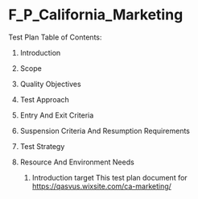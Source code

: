 # F_P_California_Marketing
Test Plan 
Table of Contents:
1. Introduction
2. Scope
3. Quality Objectives
4. Test Approach
5. Entry And Exit Criteria
6. Suspension Criteria And Resumption Requirements
7. Test Strategy
8. Resource And Environment Needs    

   1. Introduction
      target
This test plan document for https://qasvus.wixsite.com/ca-marketing/
